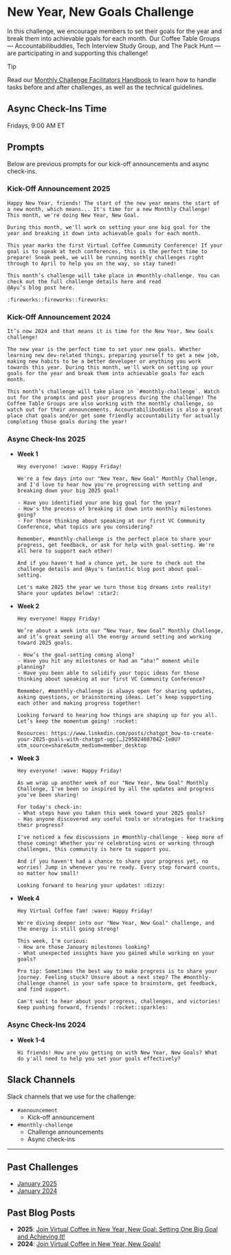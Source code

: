 # New Year, New Goals Challenge

In this challenge, we encourage members to set their goals for the year and break them into achievable goals for each month. Our Coffee Table Groups — Accountabilibuddies, Tech Interview Study Group, and The Pack Hunt — are participating in and supporting this challenge!

> [!TIP]
> Read our [Monthly Challenge Facilitators Handbook](../facilitators-docs/README.md) to learn how to handle tasks before and after challenges, as well as the technical guidelines.

## Async Check-Ins Time

Fridays, 9:00 AM ET

## Prompts

Below are previous prompts for our kick-off announcements and async check-ins.

### Kick-Off Announcement 2025

```text
Happy New Year, friends! The start of the new year means the start of a new month, which means... It's time for a new Monthly Challenge! This month, we're doing New Year, New Goal.

During this month, we'll work on setting your one big goal for the year and breaking it down into achievable goals for each month.

This year marks the first Virtual Coffee Community Conference! If your goal is to speak at tech conferences, this is the perfect time to prepare! Sneak peek, we will be running monthly challenges right through to April to help you on the way, so stay tuned!

This month’s challenge will take place in #monthly-challenge. You can check out the full challenge details here and read
@Ayu’s blog post here.

:fireworks::fireworks::fireworks:
```

### Kick-Off Announcement 2024

```text
It’s now 2024 and that means it is time for the New Year, New Goals challenge!

The new year is the perfect time to set your new goals. Whether learning new dev-related things, preparing yourself to get a new job, making new habits to be a better developer or anything you work towards this year. During this month, we'll work on setting up your goals for the year and break them into achievable goals for each month.

This month’s challenge will take place in `#monthly-challenge`. Watch out for the prompts and post your progress during the challenge! The Coffee Table Groups are also working with the monthly challenge, so watch out for their announcements. Accountabilibuddies is also a great place chat goals and/or get some friendly accountability for actually completing those goals during the year!
```

### Async Check-Ins 2025

- **Week 1**

  ```text
  Hey everyone! :wave: Happy Friday!

  We're a few days into our "New Year, New Goal" Monthly Challenge, and I'd love to hear how you're progressing with setting and breaking down your big 2025 goal!

  - Have you identified your one big goal for the year?
  - How's the process of breaking it down into monthly milestones going?
  - For those thinking about speaking at our first VC Community Conference, what topics are you considering?

  Remember, #monthly-challenge is the perfect place to share your progress, get feedback, or ask for help with goal-setting. We're all here to support each other!

  And if you haven't had a chance yet, be sure to check out the challenge details and @Ayu's fantastic blog post about goal-setting.

  Let's make 2025 the year we turn those big dreams into reality! Share your updates below! :star2:
  ```

- **Week 2**

  ```text
  Hey everyone! Happy Friday!

  We’re about a week into our “New Year, New Goal” Monthly Challenge, and it’s great seeing all the energy around setting and working toward 2025 goals.

  - How’s the goal-setting coming along?
  - Have you hit any milestones or had an “aha!” moment while planning?
  - Have you been able to solidify your topic ideas for those thinking about speaking at our first VC Community Conference?

  Remember, #monthly-challenge is always open for sharing updates, asking questions, or brainstorming ideas. Let’s keep supporting each other and making progress together!

  Looking forward to hearing how things are shaping up for you all. Let’s keep the momentum going! :rocket:

  Resources: https://www.linkedin.com/posts/chatgpt_how-to-create-your-2025-goals-with-chatgpt-ugc[…]295024087042-Ie0U?utm_source=share&utm_medium=member_desktop
  ```

- **Week 3**

  ```text
  Hey everyone! :wave: Happy Friday!

  As we wrap up another week of our "New Year, New Goal" Monthly Challenge, I've been so inspired by all the updates and progress you've been sharing!

  For today's check-in:
  - What steps have you taken this week toward your 2025 goals?
  - Has anyone discovered any useful tools or strategies for tracking their progress?

  I've noticed a few discussions in #monthly-challenge - keep more of those coming! Whether you're celebrating wins or working through challenges, this community is here to support you.

  And if you haven't had a chance to share your progress yet, no worries! Jump in whenever you're ready. Every step forward counts, no matter how small!

  Looking forward to hearing your updates! :dizzy:
  ```

- **Week 4**

  ```text
  Hey Virtual Coffee fam! :wave: Happy Friday!

  We're diving deeper into our "New Year, New Goal" challenge, and the energy is still going strong!

  This week, I'm curious:
  - How are those January milestones looking?
  - What unexpected insights have you gained while working on your goals?

  Pro tip: Sometimes the best way to make progress is to share your journey. Feeling stuck? Unsure about a next step? The #monthly-challenge channel is your safe space to brainstorm, get feedback, and find support.

  Can't wait to hear about your progress, challenges, and victories! Keep pushing forward, friends! :rocket::sparkles:
  ```

### Async Check-Ins 2024

- **Week 1-4**

  ```text
  Hi friends! How are you getting on with New Year, New Goals? What do y'all need to help you set your goals effectively?
  ```

## Slack Channels

Slack channels that we use for the challenge:

- `#announcement`
  - Kick-off announcement
- `#monthly-challenge`
  - Challenge announcements
  - Async check-ins

---

## Past Challenges

- [January 2025](https://virtualcoffee.io/monthlychallenges/jan-2025)
- [January 2024](https://virtualcoffee.io/monthlychallenges/jan-2024)

## Past Blog Posts

- **2025**: [Join Virtual Coffee in New Year, New Goal: Setting One Big Goal and Achieving It!](https://dev.to/virtualcoffee/join-virtual-coffee-in-new-year-new-goal-setting-one-big-goal-and-achieving-it-30c5)
- **2024**: [Join Virtual Coffee in New Year, New Goals!](https://dev.to/virtualcoffee/join-virtual-coffee-in-new-year-new-goals-241m)
